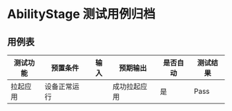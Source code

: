 # AbilityStage 测试用例归档

## 用例表

| 测试功能                     | 预置条件                      | 输入            | 预期输出               | 是否自动 | 测试结果 |
| ---------------------------- | ----------------------------- | --------------- | ---------------------- | -------- | -------- |
| 拉起应用                     | 设备正常运行                  |                 | 成功拉起应用           | 是       | Pass     |
